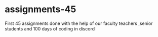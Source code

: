 # assignments-45
First 45 assignments done with the help of our faculty teachers ,senior students and 100 days of coding in discord
